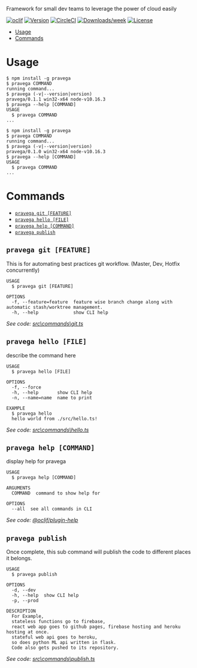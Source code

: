 
Framework for small dev teams to leverage the power of cloud easily

[![oclif](https://img.shields.io/badge/cli-oclif-brightgreen.svg)](https://oclif.io)
[![Version](https://img.shields.io/npm/v/pravega.svg)](https://npmjs.org/package/pravega)
[![CircleCI](https://circleci.com/gh/NixLord/pravega/tree/master.svg?style=shield)](https://circleci.com/gh/NixLord/pravega/tree/master)
[![Downloads/week](https://img.shields.io/npm/dw/pravega.svg)](https://npmjs.org/package/pravega)
[![License](https://img.shields.io/npm/l/pravega.svg)](https://github.com/NixLord/pravega/blob/master/package.json)

<!-- toc -->
* [Usage](#usage)
* [Commands](#commands)
# Usage
<!-- usage -->
```sh-session
$ npm install -g pravega
$ pravega COMMAND
running command...
$ pravega (-v|--version|version)
pravega/0.1.1 win32-x64 node-v10.16.3
$ pravega --help [COMMAND]
USAGE
  $ pravega COMMAND
...
```
<!-- usagestop -->
```sh-session
$ npm install -g pravega
$ pravega COMMAND
running command...
$ pravega (-v|--version|version)
pravega/0.1.0 win32-x64 node-v10.16.3
$ pravega --help [COMMAND]
USAGE
  $ pravega COMMAND
...
```
<!-- usagestop -->
# Commands
<!-- commands -->
* [`pravega git [FEATURE]`](#pravega-git-feature)
* [`pravega hello [FILE]`](#pravega-hello-file)
* [`pravega help [COMMAND]`](#pravega-help-command)
* [`pravega publish`](#pravega-publish)

## `pravega git [FEATURE]`

This is for automating best practices git workflow. (Master, Dev, Hotfix concurrently)

```
USAGE
  $ pravega git [FEATURE]

OPTIONS
  -f, --feature=feature  feature wise branch change along with automatic stash/worktree management.
  -h, --help             show CLI help
```

_See code: [src\commands\git.ts](https://github.com/NixLord/pravega/blob/v0.1.1/src\commands\git.ts)_

## `pravega hello [FILE]`

describe the command here

```
USAGE
  $ pravega hello [FILE]

OPTIONS
  -f, --force
  -h, --help       show CLI help
  -n, --name=name  name to print

EXAMPLE
  $ pravega hello
  hello world from ./src/hello.ts!
```

_See code: [src\commands\hello.ts](https://github.com/NixLord/pravega/blob/v0.1.1/src\commands\hello.ts)_

## `pravega help [COMMAND]`

display help for pravega

```
USAGE
  $ pravega help [COMMAND]

ARGUMENTS
  COMMAND  command to show help for

OPTIONS
  --all  see all commands in CLI
```

_See code: [@oclif/plugin-help](https://github.com/oclif/plugin-help/blob/v2.2.1/src\commands\help.ts)_

## `pravega publish`

Once complete, this sub command will publish the code to different places it belongs. 

```
USAGE
  $ pravega publish

OPTIONS
  -d, --dev
  -h, --help  show CLI help
  -p, --prod

DESCRIPTION
  For Example,
  stateless functions go to firebase,
  react web app goes to github pages, firebase hosting and heroku hosting at once.
  stateful web api goes to heroku,
  so does python ML api written in flask.
  Code also gets pushed to its repository.
```

_See code: [src\commands\publish.ts](https://github.com/NixLord/pravega/blob/v0.1.1/src\commands\publish.ts)_
<!-- commandsstop -->